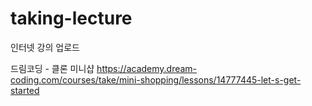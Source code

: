 # taking-lecture
인터넷 강의 업로드

드림코딩 - 클론 미니샵
https://academy.dream-coding.com/courses/take/mini-shopping/lessons/14777445-let-s-get-started
